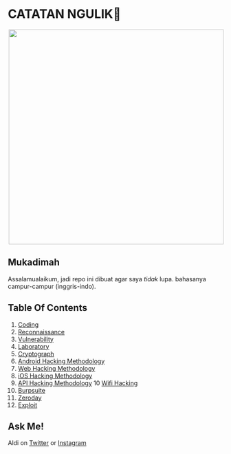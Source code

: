 # CATATAN NGULIK:rocket:

<p align="center"><img src="https://user-images.githubusercontent.com/52058660/89849631-14093c80-dbb3-11ea-9e04-a67d5758b904.jpg" width="500"></p>

## Mukadimah
Assalamualaikum, jadi repo ini dibuat agar saya *tidak* lupa. bahasanya campur-campur (inggris-indo).

## Table Of Contents
1. [Coding](https://github.com/acvn/catngul/blob/master/code.md)
2. [Reconnaissance](https://github.com/acvn/b3lajar/blob/master/rekon)
3. [Vulnerability](https://github.com/acvn/b3lajar/blob/master/vuln)
4. [Laboratory](https://github.com/acvn/b3lajar/blob/master/lab)
5. [Cryptograph](https://github.com/acvn/b3lajar/blob/master/crypto.md)
6. [Android Hacking Methodology](https://github.com/acvn/b3lajar/blob/master/android-hacking.md)
7. [Web Hacking Methodology](https://github.com/acvn/b3lajar/blob/master/webhack.md)
8. [iOS Hacking Methodology](https://github.com/acvn/b3lajar/blob/master/ioshack.md)
9. [API Hacking Methodology](https://github.com/acvn/catngul/blob/master/apihack.md)
10 [Wifi Hacking](https://github.com/acvn/catngul/blob/master/wifihack.md)
11. [Burpsuite](https://github.com/acvn/catngul/blob/master/burp.md)
12. [Zeroday](https://github.com/aldisat/catngul/blob/master/zeroday.md)
13. [Exploit](https://github.com/aldisat/catngul/blob/master/exploit.md)
   
## Ask Me!
Aldi on [Twitter](https://twitter.com/aldi__satria) or [Instagram](https://www.instagram.com/aldi___satria/)
